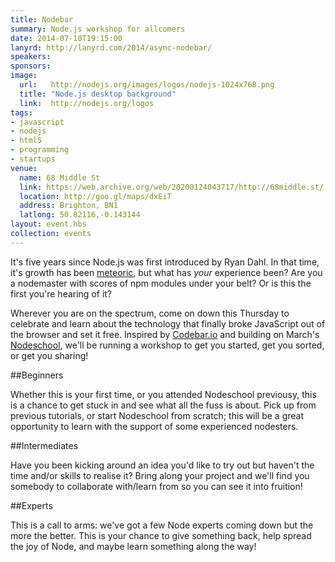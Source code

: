 ```yaml
---
title: Nodebar
summary: Node.js workshop for allcomers
date: 2014-07-10T19:15:00
lanyrd: http://lanyrd.com/2014/async-nodebar/
speakers:
sponsors:
image:
  url:   http://nodejs.org/images/logos/nodejs-1024x768.png
  title: "Node.js desktop background"
  link:  http://nodejs.org/logos
tags:
- javascript
- nodejs
- html5
- programming
- startups
venue:
  name: 68 Middle St
  link: https://web.archive.org/web/20200124043717/http://68middle.st/
  location: http://goo.gl/maps/dxEiT
  address: Brighton, BN1
  latlong: 50.82116,-0.143144
layout: event.hbs
collection: events
---
```


It's five years since Node.js was first introduced by Ryan Dahl. In that time, it's growth has been [meteoric][npmcount], but what has _your_ experience been? Are you a nodemaster with scores of npm modules under your belt? Or is this the first you're hearing of it?

Wherever you are on the spectrum, come on down this Thursday to celebrate and learn about the technology that finally broke JavaScript out of the browser and set it free. Inspired by [Codebar.io][codebar] and building on March's [Nodeschool][nodeschool], we'll be running a workshop to get you started, get you sorted, or get you sharing!

##Beginners

Whether this is your first time, or you attended Nodeschool previousy, this is a chance to get stuck in and see what all the fuss is about. Pick up from previous tutorials, or start Nodeschool from scratch; this will be a great opportunity to learn with the support of some experienced nodesters.

##Intermediates

Have you been kicking around an idea you'd like to try out but haven't the time and/or skills to realise it? Bring along your project and we'll find you somebody to collaborate with/learn from so you can see it into fruition!

##Experts

This is a call to arms: we've got a few Node experts coming down but the more the better. This is your chance to give something back, help spread the joy of Node, and maybe learn something along the way!

[npmcount]: http://modulecounts.com
[codebar]: http://codebar.io
[nodeschool]: http://nodeschool.io
